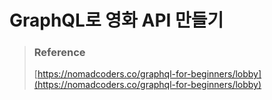 # GraphQL로 영화 API 만들기



> ### Reference 
> [https://nomadcoders.co/graphql-for-beginners/lobby](https://nomadcoders.co/graphql-for-beginners/lobby)